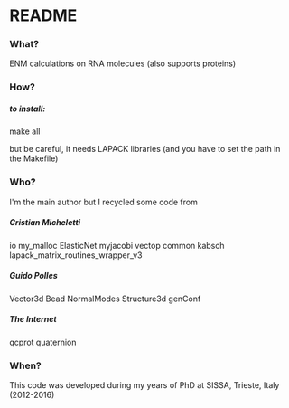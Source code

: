 # README #

### What? ###
ENM calculations on RNA molecules (also supports proteins)


### How? ###
##### to install: #####

make all

but be careful, it needs LAPACK libraries (and you have to set the path in the Makefile)

### Who? ###
I'm the main author but I recycled some code from

##### Cristian Micheletti #####
io
my_malloc
ElasticNet
myjacobi
vectop
common
kabsch
lapack_matrix_routines_wrapper_v3

##### Guido Polles ######
Vector3d
Bead
NormalModes
Structure3d
genConf

##### The Internet #####
qcprot
quaternion

### When? ###
This code was developed during my years of PhD at SISSA, Trieste, Italy (2012-2016)